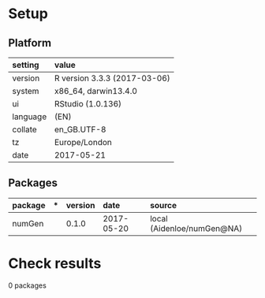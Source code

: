 # Setup

## Platform

|setting  |value                        |
|:--------|:----------------------------|
|version  |R version 3.3.3 (2017-03-06) |
|system   |x86_64, darwin13.4.0         |
|ui       |RStudio (1.0.136)            |
|language |(EN)                         |
|collate  |en_GB.UTF-8                  |
|tz       |Europe/London                |
|date     |2017-05-21                   |

## Packages

|package |*  |version |date       |source                     |
|:-------|:--|:-------|:----------|:--------------------------|
|numGen  |   |0.1.0   |2017-05-20 |local (Aidenloe/numGen@NA) |

# Check results
0 packages


